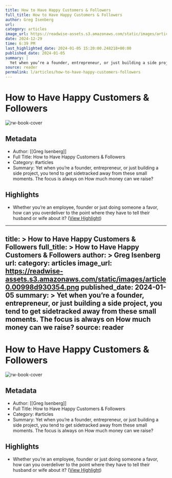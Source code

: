 ```yaml
---
title: How to Have Happy Customers & Followers
full_title: How to Have Happy Customers & Followers
author: Greg Isenberg
url: 
category: articles
image_url: https://readwise-assets.s3.amazonaws.com/static/images/article0.00998d930354.png
date: 2024-12-29
time: 6:39 PM
last_highlighted_date: 2024-01-05 15:20:00.248218+00:00
published_date: 2024-01-05
summary: |
  Yet when you’re a founder, entrepreneur, or just building a side project, you tend to get sidetracked away from these small moments. The focus is always on How much money can we raise?
source: reader
permalink: l/articles/how-to-have-happy-customers-followers
---
```

# How to Have Happy Customers & Followers

![rw-book-cover](https://readwise-assets.s3.amazonaws.com/static/images/article0.00998d930354.png)

## Metadata
- Author: [[Greg Isenberg]]
- Full Title: How to Have Happy Customers & Followers
- Category: #articles
- Summary: Yet when you’re a founder, entrepreneur, or just building a side project, you tend to get sidetracked away from these small moments. The focus is always on How much money can we raise?

## Highlights
- Whether you’re an employee, founder or just doing someone a favor, how can you overdeliver to the point where they have to tell their husband or wife about it? ([View Highlight](https://read.readwise.io/read/01hkd3bb41yhjbpfx7pwnbdpjn))


---
title: >
  How to Have Happy Customers & Followers
full_title: >
  How to Have Happy Customers & Followers
author: >
  Greg Isenberg
url: 
category: articles
image_url: https://readwise-assets.s3.amazonaws.com/static/images/article0.00998d930354.png
published_date: 2024-01-05
summary: >
  Yet when you’re a founder, entrepreneur, or just building a side project, you tend to get sidetracked away from these small moments. The focus is always on How much money can we raise?
source: reader
---
# How to Have Happy Customers & Followers

![rw-book-cover](https://readwise-assets.s3.amazonaws.com/static/images/article0.00998d930354.png)

## Metadata
- Author: [[Greg Isenberg]]
- Full Title: How to Have Happy Customers & Followers
- Category: #articles
- Summary: Yet when you’re a founder, entrepreneur, or just building a side project, you tend to get sidetracked away from these small moments. The focus is always on How much money can we raise?

## Highlights
- Whether you’re an employee, founder or just doing someone a favor, how can you overdeliver to the point where they have to tell their husband or wife about it? ([View Highlight](https://read.readwise.io/read/01hkd3bb41yhjbpfx7pwnbdpjn))


